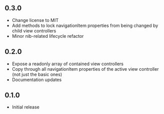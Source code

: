 ## 0.3.0

* Change license to MIT
* Add methods to lock navigationItem properties from being changed by child view
  controllers
* Minor nib-related lifecycle refactor

## 0.2.0

* Expose a readonly array of contained view controllers
* Copy through all navigationItem properties of the active view controller (not
  just the basic ones)
* Documentation updates

## 0.1.0

* Initial release
